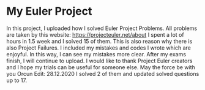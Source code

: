 # My Euler Project
In this project, I uploaded how I solved Euler Project Problems. 
All problems are taken by this website: https://projecteuler.net/about
I spent a lot of hours in 1.5 week and I solved 15 of them.
This is also reason why there is also Project Failures. I included my mistakes and codes I wrote which are enjoyful. In this way, I can see my mistakes more clear.
After my exams finish, I will continue to upload.
I would like to thank Project Euler creators and I hope my trials can be useful for someone else. 
May the force be with you
Orcun
Edit: 28.12.2020
I solved 2 of them and updated solved questions up to 17.
